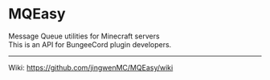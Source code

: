 # MQEasy
Message Queue utilities for Minecraft servers  
This is an API for BungeeCord plugin developers.
***
Wiki: https://github.com/jingwenMC/MQEasy/wiki